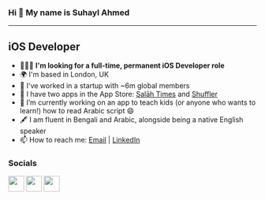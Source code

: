 ### Hi 👋 My name is Suhayl Ahmed
-------------

iOS Developer
-------------
* 🧑‍🤝‍🧑 <b>I'm looking for a full-time, permanent iOS Developer role</b>
* 🌍 I'm based in London, UK
* 💪 I've worked in a startup with ~6m global members
* 🚀 I have two apps in the App Store: [Salāh Times](https://apps.apple.com/gb/app/salāh-times/id1600994680) and [Shuffler](https://apps.apple.com/gb/app/shuffler/id1608246757)
* 🔭 I’m currently working on an app to teach kids (or anyone who wants to learn!) how to read Arabic script 😄
* 🖋 I am fluent in Bengali and Arabic, alongside being a native English speaker
* 📫 How to reach me: [Email](mailto:suhayl.ahmed@icloud.com) | [LinkedIn](https://www.linkedin.com/in/suhaylahmed/)

### Socials <p align="left"> <a href="https://www.github.com/zanaeira" target="_blank" rel="noreferrer"><img src="https://raw.githubusercontent.com/danielcranney/readme-generator/main/public/icons/socials/github.svg" width="32" height="32" /></a> <a href="https://www.linkedin.com/in/suhaylahmed/" target="_blank" rel="noreferrer"><img src="https://raw.githubusercontent.com/danielcranney/readme-generator/main/public/icons/socials/linkedin.svg" width="32" height="32" /></a> <a href="https://www.twitter.com/zanaeira" target="_blank" rel="noreferrer"><img src="https://raw.githubusercontent.com/danielcranney/readme-generator/main/public/icons/socials/twitter.svg" width="32" height="32" /></a></p>
